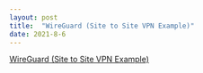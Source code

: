 ```yaml
---
layout: post
title:  "WireGuard (Site to Site VPN Example)"
date: 2021-8-6
---
```


[WireGuard (Site to Site VPN Example)](https://rickfreyconsulting.com/wireguard-site-to-site-vpn-example/)